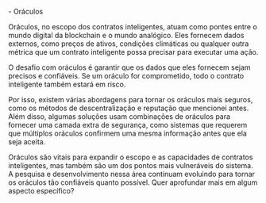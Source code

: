 \- Oráculos

Oráculos, no escopo dos contratos inteligentes, atuam como pontes entre o mundo digital da blockchain e o mundo analógico. Eles fornecem dados externos, como preços de ativos, condições climáticas ou qualquer outra métrica que um contrato inteligente possa precisar para executar uma ação.

O desafio com oráculos é garantir que os dados que eles fornecem sejam precisos e confiáveis. Se um oráculo for comprometido, todo o contrato inteligente também estará em risco.

Por isso, existem várias abordagens para tornar os oráculos mais seguros, como os métodos de descentralização e reputação que mencionei antes. Além disso, algumas soluções usam combinações de oráculos para fornecer uma camada extra de segurança, como sistemas que requerem que múltiplos oráculos confirmem uma mesma informação antes que ela seja aceita.

Oráculos são vitais para expandir o escopo e as capacidades de contratos inteligentes, mas também são um dos pontos mais vulneráveis do sistema. A pesquisa e desenvolvimento nessa área continuam evoluindo para tornar os oráculos tão confiáveis quanto possível. Quer aprofundar mais em algum aspecto específico?